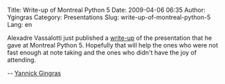 Title: Write-up of Montreal Python 5
Date: 2009-04-06 06:35
Author: Ygingras
Category: Presentations
Slug: write-up-of-montreal-python-5
Lang: en

Alexadre Vassalotti just published a [write-up][] of the presentation
that he gave at Montreal Python 5. Hopefully that will help the ones who
were not fast enough at note taking and the ones who didn't have the joy
of attending.

-- [Yannick Gingras][]

</p>

  [write-up]: http://peadrop.com/mp5.html
  [Yannick Gingras]: http://ygingrasnet
